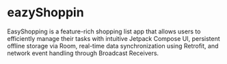 # eazyShoppin
EasyShopping is a feature-rich shopping list app that allows users to efficiently manage their tasks with intuitive Jetpack Compose UI, persistent offline storage via Room, real-time data synchronization using Retrofit, and network event handling through Broadcast Receivers.
